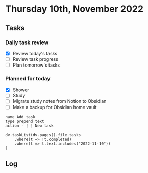 # Thursday 10th, November 2022

## Tasks

### Daily task review
- [x] Review today's tasks
- [ ] Review task progress
- [ ] Plan tomorrow's tasks

### Planned for today
- [x] Shower
- [ ] Study
- [ ] Migrate study notes from Notion to Obsidian
- [ ] Make a backup for Obsidian home vault
```button
name Add task
type prepend text
action - [ ] New task
```

```dataviewjs
dv.taskList(dv.pages().file.tasks
	.where(t => !t.completed)
	.where(t => t.text.includes("2022-11-10"))
)
```

## Log
